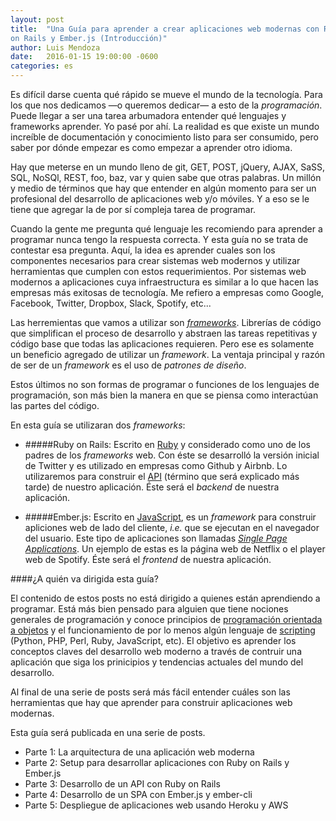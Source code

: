 ```yaml
---
layout: post
title:  "Una Guía para aprender a crear aplicaciones web modernas con Ruby
on Rails y Ember.js (Introducción)"
author: Luis Mendoza
date:   2016-01-15 19:00:00 -0600
categories: es
---
```


Es difícil darse cuenta qué rápido se mueve el mundo de la tecnología. Para los que nos dedicamos —o queremos dedicar— a esto de la <i>programación</i>. Puede llegar a ser una tarea arbumadora entender qué lenguajes y frameworks aprender. Yo pasé por ahí. La realidad es que existe un mundo increíble de documentación y conocimiento listo para ser consumido, pero saber por dónde empezar es como empezar a aprender otro idioma.

Hay que meterse en un mundo lleno de git, GET, POST, jQuery, AJAX, SaSS, SQL, NoSQl, REST, foo, baz, var y quien sabe que otras palabras. Un millón y medio de términos que hay que entender en algún momento para ser un profesional del desarrollo de aplicaciones web y/o móviles. Y a eso se le tiene que agregar la de por sí compleja tarea de programar.

Cuando la gente me pregunta qué lenguaje les recomiendo para aprender a programar nunca tengo la respuesta correcta. Y esta guía no se trata de contestar esa pregunta. Aquí, la idea es aprender cuales son los componentes necesarios para crear sistemas web modernos y utilizar herramientas que cumplen con estos requerimientos. Por sistemas web modernos a aplicaciones cuya infraestructura es similar a lo que hacen las empresas más exitosas de tecnología. Me refiero a empresas como Google, Facebook, Twitter, Dropbox, Slack, Spotify, etc...

Las herremientas que vamos a utilizar son <a href="https://es.wikipedia.org/wiki/Ruby_on_Rails"><i>frameworks</i></a>. Librerías de código que simplifican el proceso de desarrollo y abstraen las tareas repetitivas y código base que todas las aplicaciones requieren. Pero ese es solamente un beneficio agregado de utilizar un <i>framework</i>. La ventaja principal y razón de ser de un <i>framework</i> es el uso de <i>patrones de diseño</i>.

Estos últimos no son formas de programar o funciones de los lenguajes de programación, son más bien la manera en que se piensa como interactúan las partes del código.

En esta guía se utilizaran dos <i>frameworks</i>:

* #####Ruby on Rails:
Escrito en [Ruby](https://es.wikipedia.org/wiki/Ruby) y considerado como uno de los padres de los <i>frameworks</i> web. Con éste se desarrolló la versión inicial de Twitter y es utilizado en empresas como Github y Airbnb. Lo utilizaremos para construir el [API](https://en.wikipedia.org/wiki/Application_programming_interface) (término que será explicado más tarde) de nuestro aplicación. Éste será el <i>backend</i> de nuestra aplicación.

* #####Ember.js:
Escrito en [JavaScript](https://es.wikipedia.org/wiki/JavaScript), es un <i>framework</i> para construir apliciones web de lado del cliente, <i>i.e.</i> que se ejecutan en el navegador del usuario. Este tipo de aplicaciones son llamadas <a href="https://es.wikipedia.org/wiki/Single-page_application"><i>Single Page Applications</i></a>. Un ejemplo de estas es la página web de Netflix o el player web de Spotify. Éste será el <i>frontend</i> de nuestra aplicación.

####¿A quién va dirigida esta guía?

El contenido de estos posts no está dirigido a quienes están aprendiendo a programar. Está más bien pensado para alguien que tiene nociones generales de programación y conoce principios de [programación orientada a objetos](https://es.wikipedia.org/wiki/Programaci%C3%B3n_orientada_a_objetos) y el funcionamiento de por lo menos algún lenguaje de [scripting](https://en.wikipedia.org/wiki/Scripting_language) (Python, PHP, Perl, Ruby, JavaScript, etc). El objetivo es aprender los conceptos claves del desarrollo web moderno a través de contruir una aplicación que siga los prinicipios y tendencias actuales del mundo del desarrollo.

Al final de una serie de posts será más fácil entender cuáles son las herramientas que hay que aprender para construir aplicaciones web modernas.

Esta guía será publicada en una serie de posts.

* Parte 1: La arquitectura de una aplicación web moderna
* Parte 2: Setup para desarrollar aplicaciones con Ruby on Rails y Ember.js
* Parte 3: Desarrollo de un API con Ruby on Rails
* Parte 4: Desarrollo de un SPA con Ember.js y ember-cli
* Parte 5: Despliegue de aplicaciones web usando Heroku y AWS
